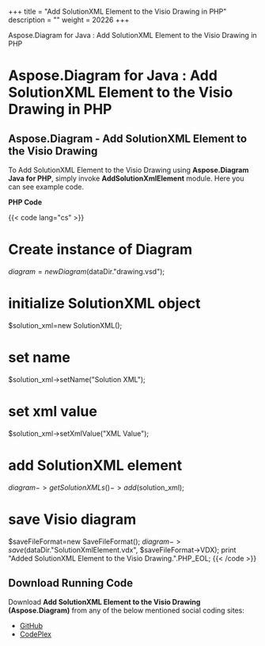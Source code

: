 +++
title = "Add SolutionXML Element to the Visio Drawing in PHP" 
description = "" 
weight = 20226 
+++

Aspose.Diagram for Java : Add SolutionXML Element to the Visio Drawing in PHP  

# Aspose.Diagram for Java : Add SolutionXML Element to the Visio Drawing in PHP


## Aspose.Diagram - Add SolutionXML Element to the Visio Drawing

To Add SolutionXML Element to the Visio Drawing using **Aspose.Diagram Java for PHP**, simply invoke **AddSolutionXmlElement** module. Here you can see example code.

**PHP Code**

{{< code lang="cs" >}}
# Create instance of Diagram
$diagram=new Diagram($dataDir."drawing.vsd");

# initialize SolutionXML object
$solution_xml=new SolutionXML();

# set name
$solution_xml->setName("Solution XML");

# set xml value
$solution_xml->setXmlValue("XML Value");

# add SolutionXML element
$diagram->getSolutionXMLs()->add($solution_xml);

# save Visio diagram
$saveFileFormat=new SaveFileFormat();
$diagram->save($dataDir."SolutionXmlElement.vdx", $saveFileFormat->VDX);
print "Added SolutionXML Element to the Visio Drawing.".PHP_EOL;
{{< /code >}}

## Download Running Code

Download **Add SolutionXML Element to the Visio Drawing (Aspose.Diagram)** from any of the below mentioned social coding sites:

*   [GitHub](https://github.com/asposediagram/Aspose.Diagram-for-Java/blob/master/Plugins/Aspose_Diagram_Java_for_PHP/src/aspose/diagram/WorkingwithSolutionXMLElements/AddSolutionXmlElement.php)
*   [CodePlex](https://asposediagramjavaphp.codeplex.com/SourceControl/latest#src/aspose/diagram/WorkingwithSolutionXMLElements/AddSolutionXmlElement.php)

